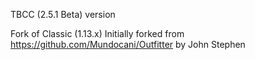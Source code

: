 TBCC (2.5.1 Beta) version

Fork of Classic (1.13.x)
Initially forked from https://github.com/Mundocani/Outfitter by John Stephen

